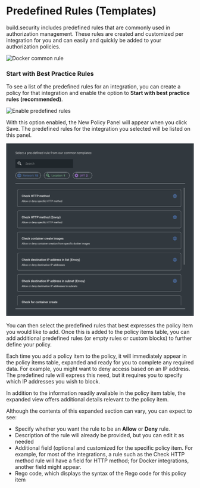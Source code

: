 # Predefined Rules \(Templates\)



build.security includes predefined rules that are commonly used in authorization management. These rules are created and customized per integration for you and can easily and quickly be added to your authorization policies.

![Docker common rule](https://files.readme.io/bbf39ff-commonruleex.PNG)

### Start with Best Practice Rules

To see a list of the predefined rules for an integration, you can create a policy for that integration and enable the option to **Start with best practice rules \(recommended\)**.

![Enable predefined rules](https://files.readme.io/139874f-bestpractices.PNG)

With this option enabled, the New Policy Panel will appear when you click Save. The predefined rules for the integration you selected will be listed on this panel.

![](../../.gitbook/assets/predefined-rules.png)

You can then select the predefined rules that best expresses the policy item you would like to add. Once this is added to the policy items table, you can add additional predefined rules \(or empty rules or custom blocks\) to further define your policy.

Each time you add a policy item to the policy, it will immediately appear in the policy items table, expanded and ready for you to complete any required data. For example, you might want to deny access based on an IP address. The predefined rule will express this need, but it requires you to specify which IP addresses you wish to block.

In addition to the information readily available in the policy item table, the expanded view offers additional details relevant to the policy item.

Although the contents of this expanded section can vary, you can expect to see:

* Specify whether you want the rule to be an **Allow** or **Deny** rule.
* Description of the rule will already be provided, but you can edit it as needed
* Additional field \(optional and customized for the specific policy item. For example, for most of the integrations, a rule such as the Check HTTP method rule will have a field for HTTP method; for Docker integrations, another field might appear.
* Rego code, which displays the syntax of the Rego code for this policy item

